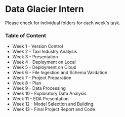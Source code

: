 # Data Glacier Intern

Please check for individual folders for each week's task.

### Table of Content
- Week 1 - Version Control
- Week 2 - Taxi Industry Analysis
- Week 3 - Presentation
- Week 4 - Deployment on Local
- Week 5 - Deployment on Cloud
- Week 6 - File Ingestion and Schema Validation
- Week 7 - Project Preparation
- Week 8 - Plan
- Week 9 - Data Processing
- Week 10 - Exploratory Data Analysis
- Week 11 - EDA Presentation
- Week 12 - Model Selection and Building
- Week 13 - Final Project Report and Code
